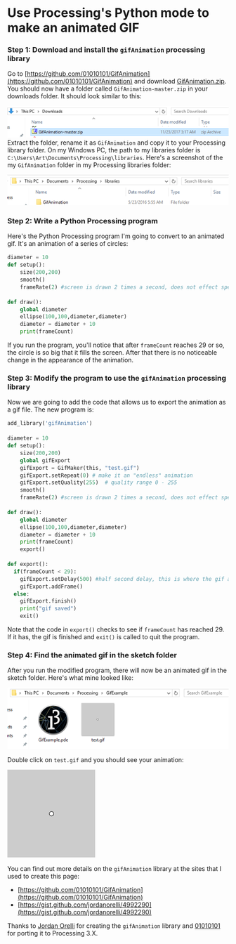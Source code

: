 # Use Processing's Python mode to make an animated GIF
### Step 1: Download and install the `gifAnimation` processing library
Go to [https://github.com/01010101/GifAnimation](https://github.com/01010101/GifAnimation) and download [GifAnimation.zip](https://github.com/01010101/GifAnimation/archive/master.zip). You should now have a folder called `GifAnimation-master.zip` in your downloads folder. It should look similar to this:    

![](GifAnimation1.PNG)    
Extract the folder, rename it as `GifAnimation` and copy it to your Processing library folder. On my Windows PC, the path to my libraries folder is `C:\Users\Art\Documents\Processing\libraries`. Here's a screenshot of the my `GifAnimation` folder in my Processing libraries folder:   

![](GifAnimation2.PNG)   

### Step 2: Write a Python Processing program
Here's the Python Processing program I'm going to convert to an animated gif. It's an animation of a series of circles:   

```Python
diameter = 10
def setup():
    size(200,200)
    smooth()
    frameRate(2) #screen is drawn 2 times a second, does not effect speed of gif animation

def draw():
    global diameter
    ellipse(100,100,diameter,diameter)
    diameter = diameter + 10
    print(frameCount)
  ```
  
If you run the program, you'll notice that after `frameCount` reaches 29 or so, the circle is so big that it fills the screen. After that there is no noticeable change in the appearance of the animation.
### Step 3: Modify the program to use the `gifAnimation` processing library
Now we are going to add the code that allows us to export the animation as a gif file. The new program is:   

```Python
add_library('gifAnimation')

diameter = 10
def setup():
    size(200,200)
    global gifExport
    gifExport = GifMaker(this, "test.gif")
    gifExport.setRepeat(0) # make it an "endless" animation
    gifExport.setQuality(255)  # quality range 0 - 255
    smooth()
    frameRate(2) #screen is drawn 2 times a second, does not effect speed of gif animation

def draw():
    global diameter
    ellipse(100,100,diameter,diameter)
    diameter = diameter + 10
    print(frameCount)
    export()

def export(): 
  if(frameCount < 29): 
    gifExport.setDelay(500) #half second delay, this is where the gif animation speed is set
    gifExport.addFrame()
  else: 
    gifExport.finish()
    print("gif saved")
    exit()
  ```
  
Note that the code in `export()` checks to see if `frameCount` has reached 29. If it has, the gif is finished and `exit()` is called to quit the program. 
### Step 4: Find the animated gif in the sketch folder
After you run the modified program, there will now be an animated gif in the sketch folder. Here's what mine looked like:   

![](GifAnimation3.PNG)   

Double click on `test.gif` and you should see your animation:   

![](test.gif)    

You can find out more details on the `gifAnimation` library at the sites that I used to create this page: 
- [https://github.com/01010101/GifAnimation](https://github.com/01010101/GifAnimation)
- [https://gist.github.com/jordanorelli/4992290](https://gist.github.com/jordanorelli/4992290)

Thanks to [Jordan Orelli](https://github.com/jordanorelli) for creating the `gifAnimation` library and [01010101](https://github.com/01010101) for porting it to Processing 3.X.


